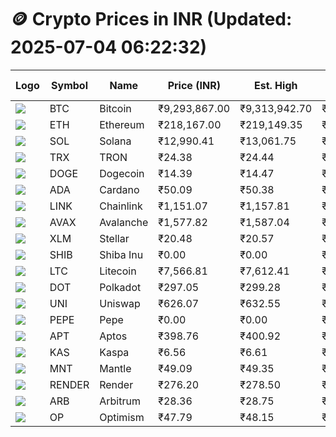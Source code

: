 # 🪙 Crypto Prices in INR (Updated: 2025-07-04 06:22:32)

| Logo | Symbol | Name       | Price (INR) | Est. High | Est. Low | Gross Profit | Fees | Net Profit | ROI % |
|------|--------|------------|-------------|-----------|----------|---------------|------|-------------|--------|
| ![](https://coin-images.coingecko.com/coins/images/1/large/bitcoin.png?1696501400) | BTC    | Bitcoin    | ₹9,293,867.00 | ₹9,313,942.70 | ₹9,273,791.30 | ₹432.96 | ₹200.00 | ₹232.96 | 0.23% |
| ![](https://coin-images.coingecko.com/coins/images/279/large/ethereum.png?1696501628) | ETH    | Ethereum   | ₹218,167.00 | ₹219,149.35 | ₹217,184.65 | ₹904.62 | ₹200.00 | ₹704.62 | 0.70% |
| ![](https://coin-images.coingecko.com/coins/images/4128/large/solana.png?1718769756) | SOL    | Solana     | ₹12,990.41 | ₹13,061.75 | ₹12,919.07 | ₹1,104.46 | ₹200.00 | ₹904.46 | 0.90% |
| ![](https://coin-images.coingecko.com/coins/images/1094/large/tron-logo.png?1696502193) | TRX    | TRON       | ₹24.38 | ₹24.44 | ₹24.32 | ₹481.06 | ₹200.00 | ₹281.06 | 0.28% |
| ![](https://coin-images.coingecko.com/coins/images/5/large/dogecoin.png?1696501409) | DOGE   | Dogecoin   | ₹14.39 | ₹14.47 | ₹14.31 | ₹1,153.24 | ₹200.00 | ₹953.24 | 0.95% |
| ![](https://coin-images.coingecko.com/coins/images/975/large/cardano.png?1696502090) | ADA    | Cardano    | ₹50.09 | ₹50.38 | ₹49.80 | ₹1,150.52 | ₹200.00 | ₹950.52 | 0.95% |
| ![](https://coin-images.coingecko.com/coins/images/877/large/chainlink-new-logo.png?1696502009) | LINK   | Chainlink  | ₹1,151.07 | ₹1,157.81 | ₹1,144.33 | ₹1,178.42 | ₹200.00 | ₹978.42 | 0.98% |
| ![](https://coin-images.coingecko.com/coins/images/12559/large/Avalanche_Circle_RedWhite_Trans.png?1696512369) | AVAX   | Avalanche  | ₹1,577.82 | ₹1,587.04 | ₹1,568.60 | ₹1,175.06 | ₹200.00 | ₹975.06 | 0.98% |
| ![](https://coin-images.coingecko.com/coins/images/100/large/fmpFRHHQ_400x400.jpg?1735231350) | XLM    | Stellar    | ₹20.48 | ₹20.57 | ₹20.39 | ₹897.56 | ₹200.00 | ₹697.56 | 0.70% |
| ![](https://coin-images.coingecko.com/coins/images/11939/large/shiba.png?1696511800) | SHIB   | Shiba Inu  | ₹0.00 | ₹0.00 | ₹0.00 | ₹1,080.20 | ₹200.00 | ₹880.20 | 0.88% |
| ![](https://coin-images.coingecko.com/coins/images/2/large/litecoin.png?1696501400) | LTC    | Litecoin   | ₹7,566.81 | ₹7,612.41 | ₹7,521.21 | ₹1,212.45 | ₹200.00 | ₹1,012.45 | 1.01% |
| ![](https://coin-images.coingecko.com/coins/images/12171/large/polkadot.png?1696512008) | DOT    | Polkadot   | ₹297.05 | ₹299.28 | ₹294.82 | ₹1,510.05 | ₹200.00 | ₹1,310.05 | 1.31% |
| ![](https://coin-images.coingecko.com/coins/images/12504/large/uniswap-logo.png?1720676669) | UNI    | Uniswap    | ₹626.07 | ₹632.55 | ₹619.59 | ₹2,090.24 | ₹200.00 | ₹1,890.24 | 1.89% |
| ![](https://coin-images.coingecko.com/coins/images/29850/large/pepe-token.jpeg?1696528776) | PEPE   | Pepe       | ₹0.00 | ₹0.00 | ₹0.00 | ₹2,890.94 | ₹200.00 | ₹2,690.94 | 2.69% |
| ![](https://coin-images.coingecko.com/coins/images/26455/large/aptos_round.png?1696525528) | APT    | Aptos      | ₹398.76 | ₹400.92 | ₹396.60 | ₹1,086.98 | ₹200.00 | ₹886.98 | 0.89% |
| ![](https://coin-images.coingecko.com/coins/images/25751/large/kaspa-icon-exchanges.png?1696524837) | KAS    | Kaspa      | ₹6.56 | ₹6.61 | ₹6.51 | ₹1,613.52 | ₹200.00 | ₹1,413.52 | 1.41% |
| ![](https://coin-images.coingecko.com/coins/images/30980/large/Mantle-Logo-mark.png?1739213200) | MNT    | Mantle     | ₹49.09 | ₹49.35 | ₹48.83 | ₹1,056.68 | ₹200.00 | ₹856.68 | 0.86% |
| ![](https://coin-images.coingecko.com/coins/images/11636/large/rndr.png?1696511529) | RENDER | Render     | ₹276.20 | ₹278.50 | ₹273.90 | ₹1,679.08 | ₹200.00 | ₹1,479.08 | 1.48% |
| ![](https://coin-images.coingecko.com/coins/images/16547/large/arb.jpg?1721358242) | ARB    | Arbitrum   | ₹28.36 | ₹28.75 | ₹27.97 | ₹2,756.08 | ₹200.00 | ₹2,556.08 | 2.56% |
| ![](https://coin-images.coingecko.com/coins/images/25244/large/Optimism.png?1696524385) | OP     | Optimism   | ₹47.79 | ₹48.15 | ₹47.43 | ₹1,511.65 | ₹200.00 | ₹1,311.65 | 1.31% |
